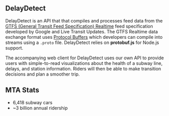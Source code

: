 ## DelayDetect

DelayDetect is an API that that compiles and processes feed data from the [GTFS (General Transit Feed Specification) Realtime](https://developers.google.com/transit/gtfs-realtime/ "GTFS Documentation") feed specification developed by Google and Live Transit Updates. The GTFS Realtime data exchange format uses [Protocol Buffers](https://developers.google.com/protocol-buffers/, "Protocol Buffer Documentation") which developers can compile into streams using a `.proto` file. DelayDetect relies on **protobuf.js** for Node.js support.

The accompanying web client for DelayDetect uses our own API to provide users with simple-to-read visualizations about the health of a subway line, delays, and station information. Riders will then be able to make transition decisions and plan a smoother trip.

## MTA Stats
- 6,418 subway cars
- ~3 billion annual ridership
